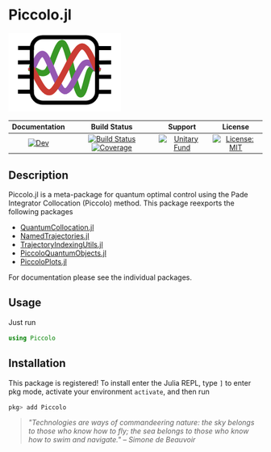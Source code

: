 # Piccolo.jl

![piccolo](assets/piccolo_logo_small_no_name.png)
  
| **Documentation** | **Build Status** | **Support** | **License** |
|:-----------------:|:----------------:|:-----------:|:---------:|
| [![Dev](https://img.shields.io/badge/docs-dev-blue.svg)](https://kestrelquantum.github.io/QuantumCollocation.jl/dev/) | [![Build Status](https://github.com/kestrelquantum/QuantumCollocation.jl/actions/workflows/CI.yml/badge.svg?branch=main)](https://github.com/kestrelquantum/QuantumCollocation.jl/actions/workflows/CI.yml?query=branch%3Amain) [![Coverage](https://codecov.io/gh/kestrelquantum/QuantumCollocation.jl/branch/main/graph/badge.svg)](https://codecov.io/gh/kestrelquantum/QuantumCollocation.jl)| [![Unitary Fund](https://img.shields.io/badge/Supported%20By-Unitary%20Fund-FFFF00.svg)](https://unitary.fund) | [![License: MIT](https://img.shields.io/badge/License-MIT-yellow.svg)](https://opensource.org/licenses/MIT)

## Description
Piccolo.jl is a meta-package for quantum optimal control using the Pade Integrator Collocation (Piccolo) method. This package reexports the following packages

- [QuantumCollocation.jl](https://github.com/kestrelquantum/QuantumCollocation.jl)
- [NamedTrajectories.jl](https://github.com/kestrelquantum/NamedTrajectories.jl)
- [TrajectoryIndexingUtils.jl](https://github.com/kestrelquantum/TrajectoryIndexingUtils.jl)
- [PiccoloQuantumObjects.jl](https://github.com/kestrelquantum/PiccoloQuantumObjects.jl)
- [PiccoloPlots.jl](https://github.com/kestrelquantum/PiccoloPlots.jl)

For documentation please see the individual packages.

## Usage

Just run
```julia
using Piccolo
```

## Installation
This package is registered! To install enter the Julia REPL, type `]` to enter pkg mode, activate your environment `activate`, and then run 
```julia
pkg> add Piccolo
```

> *"Technologies are ways of commandeering nature: the sky belongs to those who know how to fly; the sea belongs to those who know how to swim and navigate." &ndash; Simone de Beauvoir*

